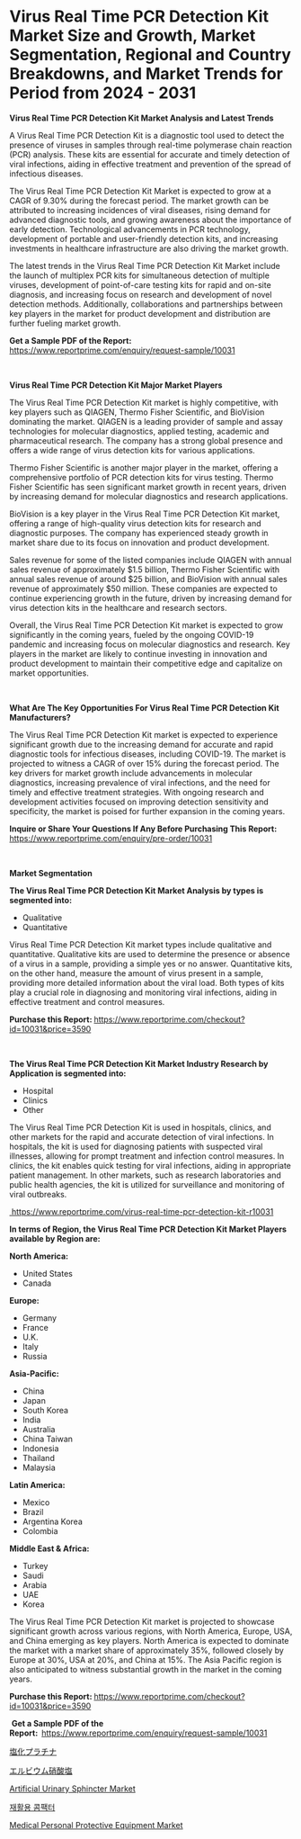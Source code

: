 <p><h1>Virus Real Time PCR Detection Kit Market Size and Growth, Market Segmentation, Regional and Country Breakdowns, and Market Trends for Period from 2024 -  2031</h1></p><p><strong>Virus Real Time PCR Detection Kit Market Analysis and Latest Trends</strong></p>
<p><p>A Virus Real Time PCR Detection Kit is a diagnostic tool used to detect the presence of viruses in samples through real-time polymerase chain reaction (PCR) analysis. These kits are essential for accurate and timely detection of viral infections, aiding in effective treatment and prevention of the spread of infectious diseases.</p><p>The Virus Real Time PCR Detection Kit Market is expected to grow at a CAGR of 9.30% during the forecast period. The market growth can be attributed to increasing incidences of viral diseases, rising demand for advanced diagnostic tools, and growing awareness about the importance of early detection. Technological advancements in PCR technology, development of portable and user-friendly detection kits, and increasing investments in healthcare infrastructure are also driving the market growth.</p><p>The latest trends in the Virus Real Time PCR Detection Kit Market include the launch of multiplex PCR kits for simultaneous detection of multiple viruses, development of point-of-care testing kits for rapid and on-site diagnosis, and increasing focus on research and development of novel detection methods. Additionally, collaborations and partnerships between key players in the market for product development and distribution are further fueling market growth.</p></p>
<p><strong>Get a Sample PDF of the Report:&nbsp;</strong> <a href="https://www.reportprime.com/enquiry/request-sample/10031">https://www.reportprime.com/enquiry/request-sample/10031</a></p>
<p>&nbsp;</p>
<p><strong>Virus Real Time PCR Detection Kit Major Market Players</strong></p>
<p><p>The Virus Real Time PCR Detection Kit market is highly competitive, with key players such as QIAGEN, Thermo Fisher Scientific, and BioVision dominating the market. QIAGEN is a leading provider of sample and assay technologies for molecular diagnostics, applied testing, academic and pharmaceutical research. The company has a strong global presence and offers a wide range of virus detection kits for various applications.</p><p>Thermo Fisher Scientific is another major player in the market, offering a comprehensive portfolio of PCR detection kits for virus testing. Thermo Fisher Scientific has seen significant market growth in recent years, driven by increasing demand for molecular diagnostics and research applications.</p><p>BioVision is a key player in the Virus Real Time PCR Detection Kit market, offering a range of high-quality virus detection kits for research and diagnostic purposes. The company has experienced steady growth in market share due to its focus on innovation and product development.</p><p>Sales revenue for some of the listed companies include QIAGEN with annual sales revenue of approximately $1.5 billion, Thermo Fisher Scientific with annual sales revenue of around $25 billion, and BioVision with annual sales revenue of approximately $50 million. These companies are expected to continue experiencing growth in the future, driven by increasing demand for virus detection kits in the healthcare and research sectors.</p><p>Overall, the Virus Real Time PCR Detection Kit market is expected to grow significantly in the coming years, fueled by the ongoing COVID-19 pandemic and increasing focus on molecular diagnostics and research. Key players in the market are likely to continue investing in innovation and product development to maintain their competitive edge and capitalize on market opportunities.</p></p>
<p>&nbsp;</p>
<p><strong>What Are The Key Opportunities For Virus Real Time PCR Detection Kit Manufacturers?</strong></p>
<p><p>The Virus Real Time PCR Detection Kit market is expected to experience significant growth due to the increasing demand for accurate and rapid diagnostic tools for infectious diseases, including COVID-19. The market is projected to witness a CAGR of over 15% during the forecast period. The key drivers for market growth include advancements in molecular diagnostics, increasing prevalence of viral infections, and the need for timely and effective treatment strategies. With ongoing research and development activities focused on improving detection sensitivity and specificity, the market is poised for further expansion in the coming years.</p></p>
<p><strong>Inquire or Share Your Questions If Any Before Purchasing This Report:</strong> <a href="https://www.reportprime.com/enquiry/pre-order/10031">https://www.reportprime.com/enquiry/pre-order/10031</a></p>
<p>&nbsp;</p>
<p><strong>Market Segmentation</strong></p>
<p><strong>The Virus Real Time PCR Detection Kit Market Analysis by types is segmented into:</strong></p>
<p><ul><li>Qualitative</li><li>Quantitative</li></ul></p>
<p><p>Virus Real Time PCR Detection Kit market types include qualitative and quantitative. Qualitative kits are used to determine the presence or absence of a virus in a sample, providing a simple yes or no answer. Quantitative kits, on the other hand, measure the amount of virus present in a sample, providing more detailed information about the viral load. Both types of kits play a crucial role in diagnosing and monitoring viral infections, aiding in effective treatment and control measures.</p></p>
<p><strong>Purchase this Report:&nbsp;</strong><a href="https://www.reportprime.com/checkout?id=10031&price=3590">https://www.reportprime.com/checkout?id=10031&price=3590</a></p>
<p>&nbsp;</p>
<p><strong>The Virus Real Time PCR Detection Kit Market Industry Research by Application is segmented into:</strong></p>
<p><ul><li>Hospital</li><li>Clinics</li><li>Other</li></ul></p>
<p><p>The Virus Real Time PCR Detection Kit is used in hospitals, clinics, and other markets for the rapid and accurate detection of viral infections. In hospitals, the kit is used for diagnosing patients with suspected viral illnesses, allowing for prompt treatment and infection control measures. In clinics, the kit enables quick testing for viral infections, aiding in appropriate patient management. In other markets, such as research laboratories and public health agencies, the kit is utilized for surveillance and monitoring of viral outbreaks.</p></p>
<p><a href="https://www.reportprime.com/virus-real-time-pcr-detection-kit-r10031">&nbsp;https://www.reportprime.com/virus-real-time-pcr-detection-kit-r10031</a></p>
<p><strong>In terms of Region, the Virus Real Time PCR Detection Kit Market Players available by Region are:</strong></p>
<p>
    <p> <strong> North America: </strong>
        <ul>
            <li>United States</li>
            <li>Canada</li>
        </ul>
        </p> 
    <p> <strong> Europe: </strong>
        <ul>
            <li>Germany</li>
            <li>France</li>
            <li>U.K.</li>
            <li>Italy</li>
            <li>Russia</li>
        </ul>
        </p> 
    <p> <strong> Asia-Pacific: </strong>
        <ul>
            <li>China</li>
            <li>Japan</li>
            <li>South Korea</li>
            <li>India</li>
            <li>Australia</li>
            <li>China Taiwan</li>
            <li>Indonesia</li>
            <li>Thailand</li>
            <li>Malaysia</li>
        </ul>
        </p> 
    <p> <strong> Latin America: </strong>
        <ul>
            <li>Mexico</li>
            <li>Brazil</li>
            <li>Argentina Korea</li>
            <li>Colombia</li>
        </ul>
        </p> 
    <p> <strong> Middle East & Africa: </strong>
        <ul>
            <li>Turkey</li>
            <li>Saudi</li>
            <li>Arabia</li>
            <li>UAE</li>
            <li>Korea</li>
        </ul>
    </p>
    </p>
<p><p>The Virus Real Time PCR Detection Kit market is projected to showcase significant growth across various regions, with North America, Europe, USA, and China emerging as key players. North America is expected to dominate the market with a market share of approximately 35%, followed closely by Europe at 30%, USA at 20%, and China at 15%. The Asia Pacific region is also anticipated to witness substantial growth in the market in the coming years.</p></p>
<p><strong>Purchase this Report: </strong><a href="https://www.reportprime.com/checkout?id=10031&price=3590">https://www.reportprime.com/checkout?id=10031&price=3590</a></p>
<p>&nbsp;<strong>Get a Sample PDF of the Report:&nbsp;&nbsp;</strong><a href="https://www.reportprime.com/enquiry/request-sample/10031">https://www.reportprime.com/enquiry/request-sample/10031</a></p>
<p><strong></strong></p>
<p><p><a href="https://medium.com/@aurelianghideanu2022/%E3%83%97%E3%83%A9%E3%83%81%E3%83%8A%E5%A1%A9%E5%8C%96%E7%89%A9%E5%B8%82%E5%A0%B4-2031%E5%B9%B4%E3%81%BE%E3%81%A7%E3%81%AE%E6%88%90%E5%8A%9F%E3%81%97%E3%81%9F%E3%83%93%E3%82%B8%E3%83%8D%E3%82%B9%E6%88%A6%E7%95%A5%E3%81%AE%E9%8D%B5-7a60a950507b">塩化プラチナ</a></p><p><a href="https://medium.com/@annchovey2023/%E3%82%A8%E3%83%AB%E3%83%93%E3%82%A6%E3%83%A0%E3%83%8B%E3%83%88%E3%83%AC%E3%83%BC%E3%83%88%E5%B8%82%E5%A0%B4%E3%81%AE%E8%A6%8F%E6%A8%A1-cagr-%E3%83%88%E3%83%AC%E3%83%B3%E3%83%89-2024%E5%B9%B4%E3%81%8B%E3%82%892030%E5%B9%B4%E3%81%BE%E3%81%A7-200cd3a6ec76">エルビウム硝酸塩</a></p><p><a href="https://github.com/redneck06/Market-Research-Report-List-2/blob/main/artificial-urinary-sphincter-market.md">Artificial Urinary Sphincter Market</a></p><p><a href="https://github.com/LanceOlsotn8978/Market-Research-Report-List-1/blob/main/990854221640.md">재활용 콤팩터</a></p><p><a href="https://github.com/nicoletavirag/Market-Research-Report-List-2/blob/main/medical-personal-protective-equipment-market.md">Medical Personal Protective Equipment Market</a></p></p>